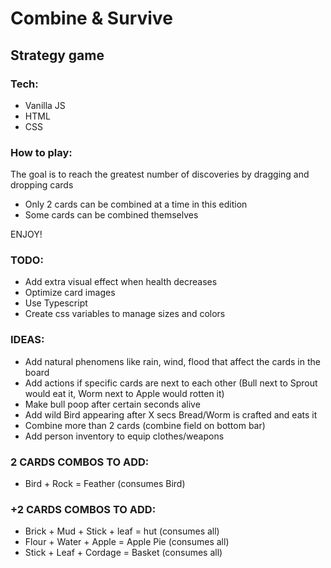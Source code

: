 # Combine & Survive
## Strategy game

### Tech:
* Vanilla JS
* HTML
* CSS

### How to play:
The goal is to reach the greatest number of discoveries by dragging and dropping cards
- Only 2 cards can be combined at a time in this edition
- Some cards can be combined themselves

ENJOY!

### TODO:
* Add extra visual effect when health decreases
* Optimize card images
* Use Typescript
* Create css variables to manage sizes and colors

### IDEAS:
* Add natural phenomens like rain, wind, flood that affect the cards in the board
* Add actions if specific cards are next to each other (Bull next to Sprout would eat it, Worm next to Apple would rotten it)
* Make bull poop after certain seconds alive
* Add wild Bird appearing after X secs Bread/Worm is crafted and eats it
* Combine more than 2 cards (combine field on bottom bar)
* Add person inventory to equip clothes/weapons

### 2 CARDS COMBOS TO ADD:
* Bird + Rock = Feather (consumes Bird)

### +2 CARDS COMBOS TO ADD:
* Brick + Mud + Stick + leaf = hut (consumes all)
* Flour + Water + Apple = Apple Pie (consumes all)
* Stick + Leaf + Cordage = Basket (consumes all)
